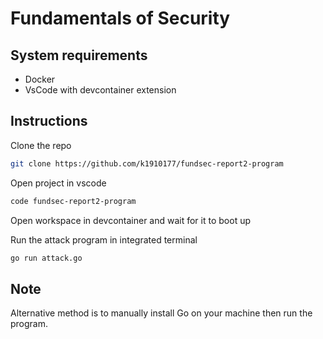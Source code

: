 # Fundamentals of Security

## System requirements

- Docker
- VsCode with devcontainer extension

## Instructions

Clone the repo

```sh
git clone https://github.com/k1910177/fundsec-report2-program
```

Open project in vscode

```sh
code fundsec-report2-program
```

Open workspace in devcontainer and wait for it to boot up

Run the attack program in integrated terminal

```sh
go run attack.go
```

## Note

Alternative method is to manually install Go on your machine then run the program.

